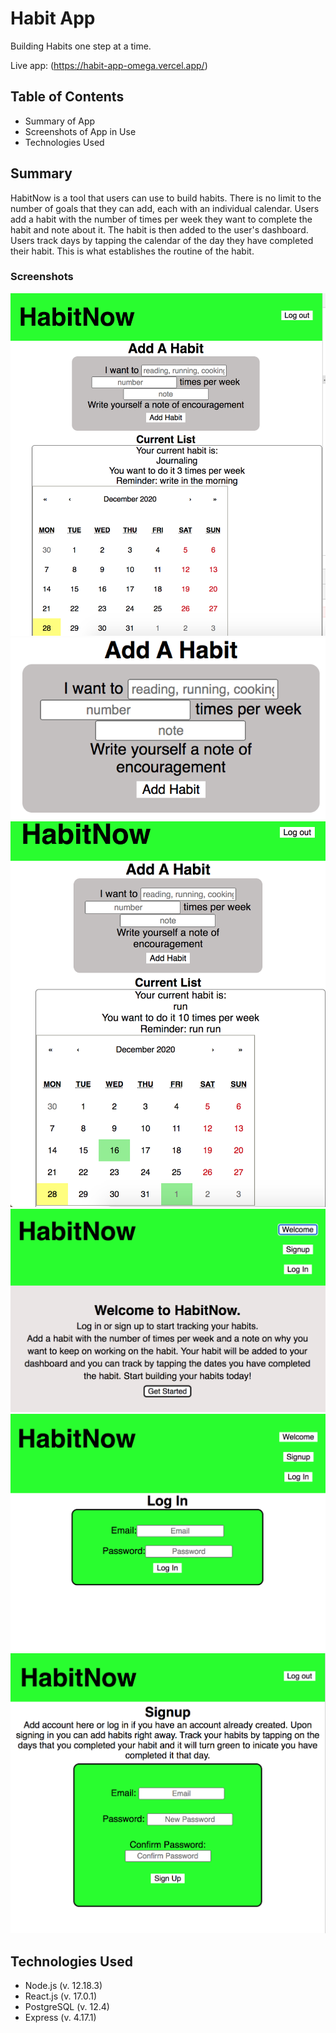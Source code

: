 # Habit App

Building Habits one step at a time.

Live app: (https://habit-app-omega.vercel.app/)

## Table of Contents

- Summary of App
- Screenshots of App in Use
- Technologies Used

## Summary

HabitNow is a tool that users can use to build habits. There is no limit to the number of goals that they can add, each with an individual calendar. Users add a habit with the number of times per week they want to complete the habit and note about it. The habit is then added to the user's dashboard. Users track days by tapping the calendar of the day they have completed their habit. This is what establishes the routine of the habit.

### Screenshots

![Add Habit](./screenshots/addhabit.png)
![Add Habit 2](./screenshots/addhabit2.png)
![Habits Added](./screenshots/habitsadded.png)
![Landing Page](./screenshots/landingpage.png)
![Login](./screenshots/login.png)
![Signup](./screenshots/signup.png)

## Technologies Used

- Node.js (v. 12.18.3)
- React.js (v. 17.0.1)
- PostgreSQL (v. 12.4)
- Express (v. 4.17.1)
